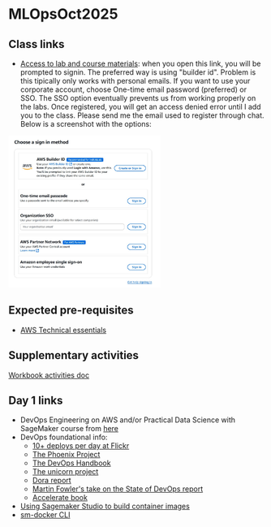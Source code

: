 # MLOpsOct2025

## Class links
- [Access to lab and course materials](https://us-east-1.student.classrooms.aws.training/class/ilt%231YqMAD3yhyaA1zh4hhq2Zp): when you open this link, you will be prompted to signin. The preferred way is using "builder id". Problem is this tipically only works with personal emails. If you want to use your corporate account, choose One-time email password (preferred) or SSO. The SSO option eventually prevents us from working properly on the labs. Once registered, you will get an access denied error until I add you to the class. Please send me the email used to register through chat. Below is a screenshot with the options:<br>
<img src="./lab-login.jpg" alt="login options" width="300" height="300"/>

## Expected pre-requisites
- [AWS Technical essentials](https://skillbuilder.aws/learn/K8C2FNZM6X/aws-technical-essentials/N7Q3SXQCDY) 

## Supplementary activities
[Workbook activities doc](./MLOps_Engineering_on_AWS_Workbook_Customers.docx)


## Day 1 links
- DevOps Engineering on AWS and/or Practical Data Science with SageMaker course from [here](https://aws.amazon.com/training/classroom/)
- DevOps foundational info:
  - [10+ deploys per day at Flickr](https://www.youtube.com/watch?v=LdOe18KhtT4&t=12s)
  - [The Phoenix Project](https://www.amazon.com/Phoenix-Project-DevOps-Helping-Business-ebook/dp/B09JWVXFNG/)
  - [The DevOps Handbook](https://www.amazon.com/dp/B09G2GS39R/)
  - [The unicorn project](https://www.amazon.com/dp/B0812C82T9)
  - [Dora report](https://dora.dev/research/2024/dora-report/)
  - [Martin Fowler's take on the State of DevOps report](https://martinfowler.com/bliki/StateOfDevOpsReport.html)
  - [Accelerate book](https://www.amazon.com/dp/1942788339/)
- [Using Sagemaker Studio to build container images](https://aws.amazon.com/blogs/machine-learning/using-the-amazon-sagemaker-studio-image-build-cli-to-build-container-images-from-your-studio-notebooks/)
- [sm-docker CLI](https://github.com/aws-samples/sagemaker-studio-image-build-cli)
